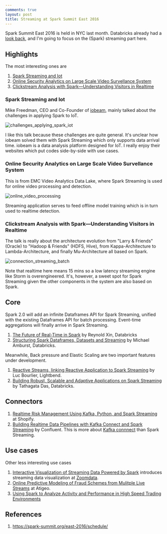 ```yaml
---
comments: true
layout: post
title: Streaming at Spark Summit East 2016
---
```


Spark Summit East 2016 is held in NYC last month. 
Databricks already had a [look back](https://databricks.com/blog/2016/02/18/a-look-back-at-spark-summit-east-2016-thank-you-nyc.html), and I'm going to focus on the (Spark) streaming part here. 

## Highlights

The most interesting ones are 

1. [Spark Streaming and Iot](https://spark-summit.org/east-2016/events/spark-streaming-and-iot/) 
2. [Online Security Analytics on Large Scale Video Survellance System](https://spark-summit.org/east-2016/events/online-security-analytics-on-large-scale-video-surveillance-system/) 
3. [Clickstream Analysis with Spark—Understanding Visitors in Realtime
](https://spark-summit.org/east-2016/events/clickstream-analysis-with-spark-understanding-visitors-in-realtime/)

### Spark Streaming and Iot

Mike Freedman, CEO and Co-Founder of [iobeam](http://www.iobeam.com/), mainly talked about the challenges in applying Spark to IoT.

![challenges_applying_spark_iot](http://image.slidesharecdn.com/1gmikefreedman-160224030556/95/spark-streaming-and-iot-by-mike-freedman-4-638.jpg?cb=1456283190)

I like this talk because these challenges are quite general. It's unclear how iobeam solved them with Spark Streaming which only supports data arrival time. iobeam is a data analysis platform designed for IoT. I really enjoy their websites which put codes side-by-side with use cases. 
  

### Online Security Analytics on Large Scale Video Survellance System

This is from EMC Video Analytics Data Lake, where Spark Streaming is used for online video processing and detection. 

![online_video_processing](http://image.slidesharecdn.com/3mhyucao-160224032524/95/online-security-analytics-on-large-scale-video-surveillance-system-by-yu-cao-and-xiaoyan-guo-11-638.jpg?cb=1456284399)

Streaming application serves to feed offline model training which is in turn used to realtime detection.

### Clickstream Analysis with Spark—Understanding Visitors in Realtime

The talk is really about the architecture evolution from "Larry & Friends" (Oracle) to "Hadoop & Friends" (HDFS, Hive), from Kappa-Architecture to Lambda-Architecture, and finally Mu-Architecture all based on Spark.

![connection_streaming_batch](http://image.slidesharecdn.com/9scjadersberger-160224034337/95/clickstream-analysis-with-sparkunderstanding-visitors-in-realtime-by-josef-adersberger-19-638.jpg?cb=1456285460)

Note that realtime here means 15 mins so a low latency streaming engine like Storm is overengineered. It's, however, a sweet spot for Spark Streaming given the other components in the system are also based on Spark. 


## Core

Spark 2.0 will add an infinite Dataframes API for Spark Streaming, unified with the existing Dataframes API for batch processing.  Event-time aggregations will finally arrive in Spark Streaming.

1. [The Future of Real-Time in Spark](https://spark-summit.org/east-2016/events/keynote-day-3/) by Reynold Xin, Databricks
2. [Structuring Spark Dataframes, Datasets and Streaming](https://spark-summit.org/east-2016/events/structuring-spark-dataframes-datasets-and-streaming/) by Michael Amburst, Databricks.

Meanwhile, Back pressure and Elastic Scaling are two important features under development.

1. [Reactive Streams, linking Reactive Application to Spark Streaming](https://spark-summit.org/east-2016/events/building-robust-scalable-and-adaptive-applications-on-spark-streaming/) by Luc Bourlier, Lightbend.
2. [Building Robust, Scalable and Adaptive Applications on Spark Streaming](https://spark-summit.org/east-2016/events/reactive-streams-linking-reactive-application-to-spark-streaming/) by Tathagata Das, Databricks.

## Connectors

1. [Realtime Risk Management Using Kafka, Python, and Spark Streaming](https://spark-summit.org/east-2016/events/realtime-risk-management-using-kafka-python-and-spark-streaming/) at Shopify. 
2. [Building Realtime Data Pipelines with Kafka Connect and Spark Streaming](https://spark-summit.org/east-2016/events/building-realtime-data-pipelines-with-kafka-connect-and-spark-streaming/) by Confluent. This is more about [Kafka connnect](http://docs.confluent.io/2.0.0/connect/) than Spark Streaming. 

## Use cases 

Other less interesting use cases

1. [Interactive Visualization of Streaming Data Powered by Spark](https://spark-summit.org/east-2016/events/interactive-visualization-of-streaming-data-powered-by-spark/) introduces streaming data visualization at [Zoomdata](http://www.zoomdata.com/).
2. [Online Predictive Modeling of Fraud Schemes from Mulitple Live Streams](https://spark-summit.org/east-2016/events/online-predictive-modeling-of-fraud-schemes-from-mulitple-live-streams/) at Atigeo.
3. [Using Spark to Analyze Activity and Performance in High Speed Trading Environments](https://spark-summit.org/east-2016/events/using-spark-to-analyze-activity-and-performance-in-high-speed-trading-environments/)


## References

1. https://spark-summit.org/east-2016/schedule/
